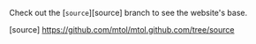 Check out the [`source`][source] branch to see the website's base.

[source] https://github.com/mtol/mtol.github.com/tree/source